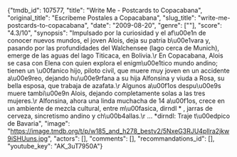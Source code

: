 {"tmdb_id": 107577, "title": "Write Me - Postcards to Copacabana", "original_title": "Escribeme Postales a Copacabana", "slug_title": "write-me-postcards-to-copacabana", "date": "2009-08-20", "genre": [""], "score": "4.3/10", "synopsis": "Impulsado por la curiosidad y el af\u00e1n de conocer nuevos mundos, el joven Alois, deja su patria b\u00e1vara y, pasando por las profundidades del Walchensee (lago cerca de Munich), emerge de las aguas del lago Titicaca, en Bolivia.\r En Copacabana, Alois se casa con Elena con quien explora el enigm\u00e1tico mundo andino; tienen un \u00fanico hijo, piloto civil, que muere muy joven en un accidente a\u00e9reo, dejando hu\u00e9rfana a su hija Alfonsina y viuda a Rosa, su bella esposa, que trabaja de azafata.\r Algunos a\u00f1os despu\u00e9s muere tambi\u00e9n Alois, dejando completamente solas a las tres mujeres.\r Alfonsina, ahora una linda muchacha de 14 a\u00f1os, crece en un ambiente de mezcla cultural, entre m\u00fasica, dirndl * , jarras de cerveza, sincretismo andino y ch\u00b4allas.\r ...  *dirndl: Traje t\u00edpico de Bavaria", "image": "https://image.tmdb.org/t/p/w185_and_h278_bestv2/5NxeG3RJU4pllra2jkw9iSHUuns.jpg", "actors": [], "comments": [], "recommandations_id": [], "youtube_key": "AK_3uT7950A"}